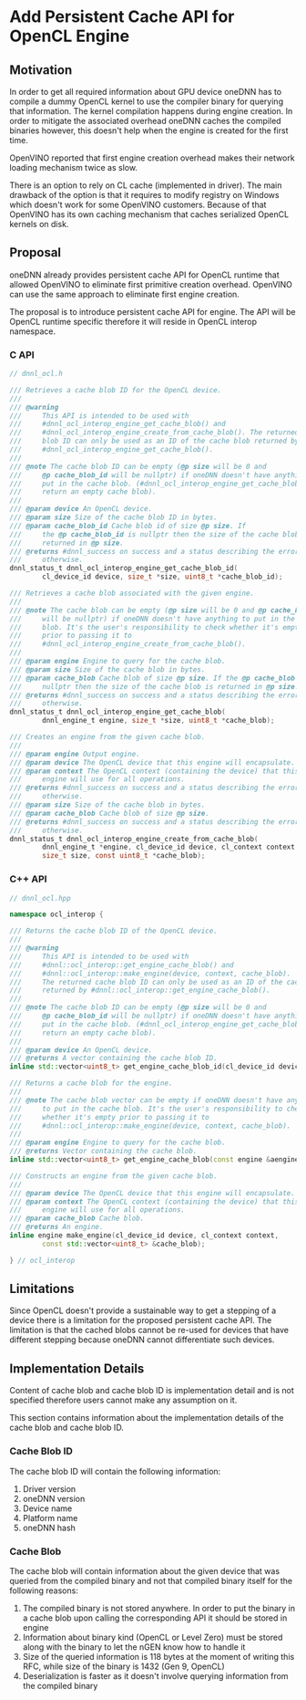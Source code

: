 # Add Persistent Cache API for OpenCL Engine

## Motivation
In order to get all required information about GPU device oneDNN has to
compile a dummy OpenCL kernel to use the compiler binary for querying that
information.
The kernel compilation happens during engine creation. In order to mitigate
the associated overhead oneDNN caches the compiled binaries however, this
doesn't help when the engine is created for the first time.

OpenVINO reported that first engine creation overhead makes their network
loading mechanism twice as slow.

There is an option to rely on CL cache (implemented in driver). The main
drawback of the option is that it requires to modify registry on Windows which
doesn't work for some OpenVINO customers. Because of that OpenVINO has its own
caching mechanism that caches serialized OpenCL kernels on disk.

## Proposal

oneDNN already provides persistent cache API for OpenCL runtime that allowed
OpenVINO to eliminate first primitive creation overhead. OpenVINO can use the
same approach to eliminate first engine creation.

The proposal is to introduce persistent cache API for engine. The API will be
OpenCL runtime specific therefore it will reside in OpenCL interop namespace.

### C API
```c
// dnnl_ocl.h

/// Retrieves a cache blob ID for the OpenCL device.
///
/// @warning
///     This API is intended to be used with
///     #dnnl_ocl_interop_engine_get_cache_blob() and
///     #dnnl_ocl_interop_engine_create_from_cache_blob(). The returned cache
///     blob ID can only be used as an ID of the cache blob returned by
///     #dnnl_ocl_interop_engine_get_cache_blob().
///
/// @note The cache blob ID can be empty (@p size will be 0 and
///     @p cache_blob_id will be nullptr) if oneDNN doesn't have anything to
///     put in the cache blob. (#dnnl_ocl_interop_engine_get_cache_blob will
///     return an empty cache blob).
///
/// @param device An OpenCL device.
/// @param size Size of the cache blob ID in bytes.
/// @param cache_blob_id Cache blob id of size @p size. If
///     the @p cache_blob_id is nullptr then the size of the cache blob ID is
///     returned in @p size.
/// @returns #dnnl_success on success and a status describing the error
///     otherwise.
dnnl_status_t dnnl_ocl_interop_engine_get_cache_blob_id(
        cl_device_id device, size_t *size, uint8_t *cache_blob_id);

/// Retrieves a cache blob associated with the given engine.
///
/// @note The cache blob can be empty (@p size will be 0 and @p cache_blob
///     will be nullptr) if oneDNN doesn't have anything to put in the cache
///     blob. It's the user's responsibility to check whether it's empty
///     prior to passing it to
///     #dnnl_ocl_interop_engine_create_from_cache_blob().
///
/// @param engine Engine to query for the cache blob.
/// @param size Size of the cache blob in bytes.
/// @param cache_blob Cache blob of size @p size. If the @p cache_blob is
///     nullptr then the size of the cache blob is returned in @p size.
/// @returns #dnnl_success on success and a status describing the error
///     otherwise.
dnnl_status_t dnnl_ocl_interop_engine_get_cache_blob(
        dnnl_engine_t engine, size_t *size, uint8_t *cache_blob);

/// Creates an engine from the given cache blob.
///
/// @param engine Output engine.
/// @param device The OpenCL device that this engine will encapsulate.
/// @param context The OpenCL context (containing the device) that this
///     engine will use for all operations.
/// @returns #dnnl_success on success and a status describing the error
///     otherwise.
/// @param size Size of the cache blob in bytes.
/// @param cache_blob Cache blob of size @p size.
/// @returns #dnnl_success on success and a status describing the error
///     otherwise.
dnnl_status_t dnnl_ocl_interop_engine_create_from_cache_blob(
        dnnl_engine_t *engine, cl_device_id device, cl_context context,
        size_t size, const uint8_t *cache_blob);
```
### C++ API
```cpp
// dnnl_ocl.hpp

namespace ocl_interop {

/// Returns the cache blob ID of the OpenCL device.
///
/// @warning
///     This API is intended to be used with
///     #dnnl::ocl_interop::get_engine_cache_blob() and
///     #dnnl::ocl_interop::make_engine(device, context, cache_blob).
///     The returned cache blob ID can only be used as an ID of the cache blob
///     returned by #dnnl::ocl_interop::get_engine_cache_blob().
///
/// @note The cache blob ID can be empty (@p size will be 0 and
///     @p cache_blob_id will be nullptr) if oneDNN doesn't have anything to
///     put in the cache blob. (#dnnl_ocl_interop_engine_get_cache_blob will
///     return an empty cache blob).
///
/// @param device An OpenCL device.
/// @returns A vector containing the cache blob ID.
inline std::vector<uint8_t> get_engine_cache_blob_id(cl_device_id device);

/// Returns a cache blob for the engine.
///
/// @note The cache blob vector can be empty if oneDNN doesn't have anything
///     to put in the cache blob. It's the user's responsibility to check
///     whether it's empty prior to passing it to
///     #dnnl::ocl_interop::make_engine(device, context, cache_blob).
///
/// @param engine Engine to query for the cache blob.
/// @returns Vector containing the cache blob.
inline std::vector<uint8_t> get_engine_cache_blob(const engine &aengine);

/// Constructs an engine from the given cache blob.
///
/// @param device The OpenCL device that this engine will encapsulate.
/// @param context The OpenCL context (containing the device) that this
///     engine will use for all operations.
/// @param cache_blob Cache blob.
/// @returns An engine.
inline engine make_engine(cl_device_id device, cl_context context,
        const std::vector<uint8_t> &cache_blob);

} // ocl_interop
```

## Limitations
Since OpenCL doesn't provide a sustainable way to get a stepping of a device
there is a limitation for the proposed persistent cache API.
The limitation is that the cached blobs cannot be re-used for devices that
have different stepping because oneDNN cannot differentiate such devices.

## Implementation Details
Content of cache blob and cache blob ID is implementation detail and is not
specified therefore users cannot make any assumption on it.

This section contains information about the implementation details of the
cache blob and cache blob ID.

### Cache Blob ID
The cache blob ID will contain the following information:
1. Driver version
2. oneDNN version
3. Device name
4. Platform name
5. oneDNN hash

### Cache Blob

The cache blob will contain information about the given device that was queried
from the compiled binary and not that compiled binary itself for the following
reasons:
1. The compiled binary is not stored anywhere. In order to put the binary in
a cache blob upon calling the corresponding API it should be stored in engine
2. Information about binary kind (OpenCL or Level Zero) must be stored along
with the binary to let the nGEN know how to handle it
3. Size of the queried information is 118 bytes at the moment of writing this
RFC, while size of the binary is 1432 (Gen 9, OpenCL)
4. Deserialization is faster as it doesn't involve querying information from
the compiled binary
